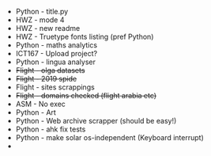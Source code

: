 * Python - title.py
* HWZ - mode 4
* HWZ - new readme
* HWZ - Truetype fonts listing (pref Python)
* Python - maths analytics
* ICT167 - Upload project?
* Python - lingua analyser
* ~~Flight - olga datasets~~
* ~~Flight - 2019 spide~~
* Flight - sites scrappings
* ~~Flight - domains checked (flight arabia etc)~~
* ASM - No exec
* Python - Art
* Python - Web archive scrapper (should be easy!)
* Python - ahk fix tests
* Python - make solar os-independent (Keyboard interrupt)
* 